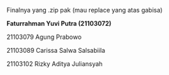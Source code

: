 Finalnya yang .zip pak (mau replace yang atas gabisa)

**Faturrahman Yuvi Putra (21103072)**

21103079 Agung Prabowo 

21103089 Carissa Salwa Salsabiila

21103102 Rizky Aditya Juliansyah

